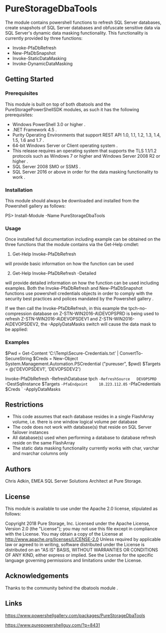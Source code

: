 # PureStorageDbaTools

The module contains powershell functions to refresh SQL Server databases, create snapshots of SQL Server databases and obfuscate sensitive data via 
SQL Server's dynamic data masking functionality. This functionality is currently provided by three functions: 

- Invoke-PfaDbRefresh
- New-PfaDbSnapshot
- Invoke-StaticDataMasking
- Invoke-DynamicDataMasking

## Getting Started

### Prerequisites

This module is built on top of both dbatools and the PureStoragePowerShellSDK modules, as such it has the following prerequisites:

- Windows PowerShell 3.0 or higher .
- .NET Framework 4.5 .
- Purity Operating Environments that support REST API 1.0, 1.1, 1.2, 1.3, 1.4, 1.5, 1.6 and 1.7 .
- 64-bit Windows Server or Client operating system .
- This release requires an operating system that supports the TLS 1.1/1.2 protocols such as Windows 7 or higher and Windows Server 2008 R2 or higher .
- SQL Server 2008 SMO or SSMS .
- SQL Server 2016 or above in order for the data masking functionality to work .

### Installation

This module should always be downloaded and installed from the Powershell gallery as follows:

PS> Install-Module -Name PureStorageDbaTools

### Usage

Once installed full documentation including example can be obtained on the three functions that the module contains via the Get-Help 
cmdlet:

1. Get-Help  Invoke-PfaDbRefresh 

will provide basic information on how the function can be used

2.  Get-Help  Invoke-PfaDbRefresh -Detailed

will provide detailed information on how the function can be used including examples. Both the Invoke-PfaDbRefresh and New-PfaDbSnapshot  
functions use powershell credentials objects in order to comply with the security best practices and polices mandated by the Powershell gallery .

If we then call the  Invoke-PfaDbRefresh, in this example the tpch-no-compression database on  Z-STN-WIN2016-A\DEVOPSPRD is being used to refresh  Z-STN-WIN2016-A\DEVOPSDEV1 and Z-STN-WIN2016-A\DEVOPSDEV2, the -ApplyDataMasks switch will cause the data mask to be applied:

### Examples

$Pwd   = Get-Content ‘C:\Temp\Secure-Credentials.txt’ | ConvertTo-SecureString
$Creds = New-Object System.Management.Automation.PSCredential ("pureuser", $pwd)
$Targets = @('DEVOPSDEV1', 'DEVOPSDEV2')

Invoke-PfaDbRefresh -RefreshDatabase tpch          `
                    -RefreshSource   DEVOPSPRD     `
                    -DestSqlInstance $Targets      `
                    -PfaEndpoint     10.223.112.05 `
                    -PfaCredentials  $Creds `
                    -ApplyDataMasks

## Restrictions

- This code assumes that each database resides in a single FlashArray volume, i.e. there is one window logical volume per database
- The code does not work with database(s) that reside on SQL Server failover instances
- All database(s) used when performing a database to database refresh reside on the same FlashArray
- The static data masking functionality currently works with char, varchar and nvarchar columns only

## Authors

Chris Adkin, EMEA SQL Server Solutions Architect at Pure Storage.

## License

This module is available to use under the Apache 2.0 license, stipulated as follows:

Copyright 2018 Pure Storage, Inc.
Licensed under the Apache License, Version 2.0 (the "License");
you may not use this file except in compliance with the License.
You may obtain a copy of the License at
    http://www.apache.org/licenses/LICENSE-2.0
Unless required by applicable law or agreed to in writing, software
distributed under the License is distributed on  an "AS IS" BASIS,
WITHOUT WARRANTIES OR CONDITIONS OF ANY KIND, either express or implied.
See the License for the specific language governing permissions and
limitations under the License.

## Acknowledgements

Thanks to the community behind the dbatools module .

## Links

https://www.powershellgallery.com/packages/PureStorageDbaTools

https://www.purepowershellguy.com/?p=8431
